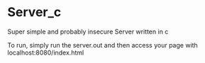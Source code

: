 # Server_c
Super simple and probably insecure Server written in c


To run, simply run the server.out and then access your page with localhost:8080/index.html
